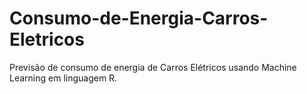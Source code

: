 # Consumo-de-Energia-Carros-Eletricos
Previsão de consumo de energia de Carros Elétricos usando Machine Learning em linguagem R.
